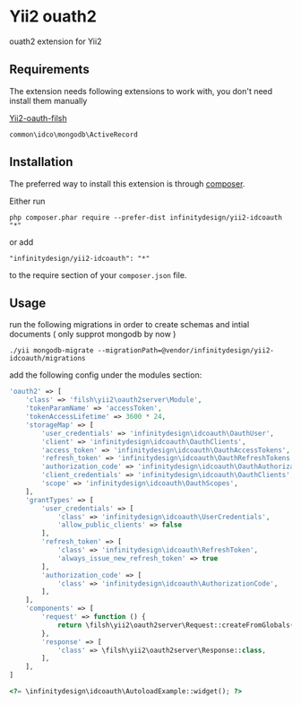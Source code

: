 Yii2 ouath2
================
ouath2 extension for Yii2

Requirements
------------
The extension needs following extensions to work with, you don't need install them manually

[Yii2-oauth-filsh](https://github.com/Filsh/yii2-oauth2-server)

```common\idco\mongodb\ActiveRecord```

Installation
------------

The preferred way to install this extension is through [composer](http://getcomposer.org/download/).

Either run

```
php composer.phar require --prefer-dist infinitydesign/yii2-idcoauth "*"
```

or add

```
"infinitydesign/yii2-idcoauth": "*"
```

to the require section of your `composer.json` file.


Usage
-----
run the following migrations in order to create schemas and intial documents ( only supprot mongodb by now )
```
./yii mongodb-migrate --migrationPath=@vendor/infinitydesign/yii2-idcoauth/migrations
```

add the following config under the modules section:
```php
'oauth2' => [
    'class' => 'filsh\yii2\oauth2server\Module',
    'tokenParamName' => 'accessToken',
    'tokenAccessLifetime' => 3600 * 24,
    'storageMap' => [
        'user_credentials' => 'infinitydesign\idcoauth\OauthUser',
        'client' => 'infinitydesign\idcoauth\OauthClients',
        'access_token' => 'infinitydesign\idcoauth\OauthAccessTokens',
        'refresh_token' => 'infinitydesign\idcoauth\OauthRefreshTokens',
        'authorization_code' => 'infinitydesign\idcoauth\OauthAuthorizationCodes',
        'client_credentials' => 'infinitydesign\idcoauth\OauthClients',
        'scope' => 'infinitydesign\idcoauth\OauthScopes',
    ],
    'grantTypes' => [
        'user_credentials' => [
            'class' => 'infinitydesign\idcoauth\UserCredentials',
            'allow_public_clients' => false
        ],
        'refresh_token' => [
            'class' => 'infinitydesign\idcoauth\RefreshToken',
            'always_issue_new_refresh_token' => true
        ],
        'authorization_code' => [
            'class' => 'infinitydesign\idcoauth\AuthorizationCode',
        ],
    ],
    'components' => [
        'request' => function () {
            return \filsh\yii2\oauth2server\Request::createFromGlobals();
        },
        'response' => [
            'class' => \filsh\yii2\oauth2server\Response::class,
        ],
    ],
]
```

```php
<?= \infinitydesign\idcoauth\AutoloadExample::widget(); ?>
```
